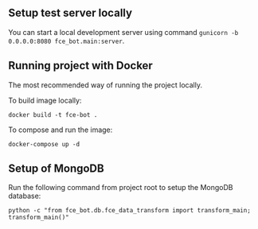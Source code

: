 ## Setup test server locally 

You can start a local development server using command `gunicorn -b 0.0.0.0:8080 fce_bot.main:server`. 

## Running project with Docker

The most recommended way of running the project locally. 

To build image locally: 

```commandline
docker build -t fce-bot .
```

To compose and run the image: 

```commandline
docker-compose up -d 
```

## Setup of MongoDB 

Run the following command from project root to setup the MongoDB database: 

```commandline
python -c "from fce_bot.db.fce_data_transform import transform_main; transform_main()"
```